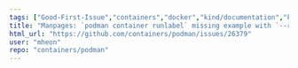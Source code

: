 ```yaml
---
tags: ["Good-First-Issue","containers","docker","kind/documentation","kubernetes","linux","oci"]
title: "Manpages: `podman container runlabel` missing example with `--replace`"
html_url: "https://github.com/containers/podman/issues/26379"
user: "mheon"
repo: "containers/podman"
---
```


